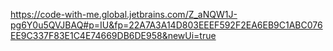 https://code-with-me.global.jetbrains.com/Z_aNQW1J-pg6Y0u5QVJBAQ#p=IU&fp=22A7A3A14D803EEEF592F2EA6EB9C1ABC076EE9C337F83E1C4E74669DB6DE958&newUi=true
